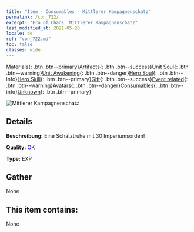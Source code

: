 ```yaml
---
title: "Item - Consumables - Mittlerer Kampagnenschatz"
permalink: /con_722/
excerpt: "Era of Chaos  Mittlerer Kampagnenschatz"
last_modified_at: 2021-05-28
locale: de
ref: "con_722.md"
toc: false
classes: wide
---
```

 [Materials](/ItemsDE/){: .btn .btn--primary}[Artifacts](/ItemsDE/Artifacts/){: .btn .btn--success}[Unit Soul](/ItemsDE/UnitSoul/){: .btn .btn--warning}[Unit Awakening](/ItemsDE/UnitAwakening/){: .btn .btn--danger}[Hero Soul](/ItemsDE/HeroSoul/){: .btn .btn--info}[Hero Skill](/ItemsDE/HeroSkill/){: .btn .btn--primary}[Gift](/ItemsDE/Gift/){: .btn .btn--success}[Event related](/ItemsDE/Events/){: .btn .btn--warning}[Avatars](/ItemsDE/Avatars/){: .btn .btn--danger}[Consumables](/ItemsDE/Consumables/){: .btn .btn--info}[Unknown](/ItemsDE/Unknown/){: .btn .btn--primary}

 ![Mittlerer Kampagnenschatz](/images/t/i_506.png)

## Details
 **Beschreibung:** Eine Schatztruhe mit 30 Imperiumsorden!

 **Quality:** <span style="color: #0000CD">OK</span>

 **Type:** EXP

## Gather

  None

## This item contains:

  None

